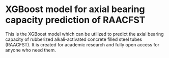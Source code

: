 # XGBoost model for axial bearing capacity prediction of RAACFST
This is the XGBoost model which can be utilized to predict the axial bearing capacity of rubberized alkali-activated concrete filled steel tubes (RAACFST). It is created for academic research and fully open access for anyone who need them.
